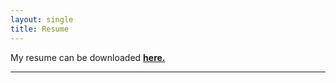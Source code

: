 ```yaml
---
layout: single
title: Resume
---
```


My resume can be downloaded [**here.**](http://www.link.com)

---